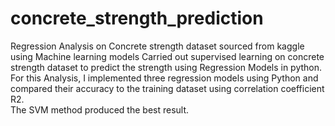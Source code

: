 # concrete_strength_prediction
Regression Analysis on Concrete strength dataset sourced from kaggle using Machine learning models
Carried out supervised learning on concrete strength dataset to predict the strength using Regression Models in python. 
For this Analysis, I implemented three regression models using Python and compared their accuracy to the training dataset using correlation coefficient R2.  
The SVM method produced the best result. 
